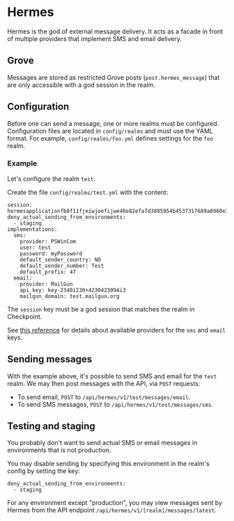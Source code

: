 Hermes
======

Hermes is the god of external message delivery. It acts as a facade in front of multiple providers that implement SMS and email delivery.

## Grove

Messages are stored as restricted Grove posts (`post.hermes_message`) that are only accessible with a god session in the realm.

## Configuration

Before one can send a message, one or more realms must be configured. Configuration files are located in `config/realms` and must use the YAML format. For example, `config/realms/foo.yml` defines settings for the `foo` realm.

### Example

Let's configure the realm `test`.

Create the file `config/realms/test.yml` with the content:

  ```
  session: hermesapplicationfb8f11fjeiwjoefijwe40e82efa7d3895954b4537317689a0960e35c67076
  deny_actual_sending_from_environments:
    - staging
  implementations:
    sms:
      provider: PSWinCom
      user: test
      password: myPassword
      default_sender_country: NO
      default_sender_number: Test
      default_prefix: 47
    email:
      provider: MailGun
      api_key: key-2340i230+4230423094i3
      mailgun_domain: test.mailgun.org
  ```

The ``session`` key must be a god session that matches the realm in Checkpoint.

See [this reference](./PROVIDERS.md) for details about available providers for the `sms` and `email` keys.

## Sending messages

With the example above, it's possible to send SMS and email for the `test` realm. We may then post messages with the API, via `POST` requests:

* To send email, `POST` to `/api/hermes/v1/test/messages/email`.
* To send SMS messages, `POST` to `/api/hermes/v1/test/messages/sms`.

## Testing and staging

You probably don't want to send actual SMS or email messages in environments that is not production.

You may disable sending by specifying this environment in the realm's config by setting the key:

```
deny_actual_sending_from_environments:
  - staging
```

For any environment except "production", you may view messages sent by Hermes from the API endpoint `/api/hermes/v1/[realm]/messages/latest`.
